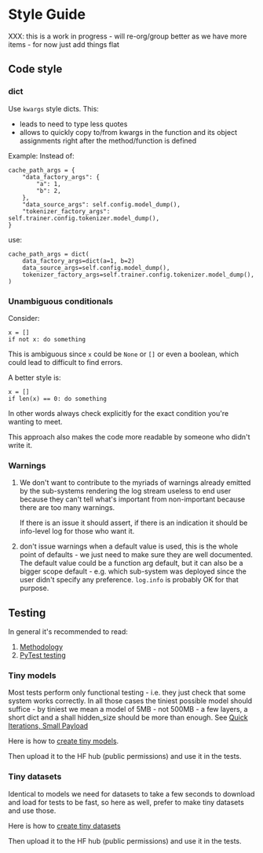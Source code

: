 # Style Guide

XXX: this is a work in progress - will re-org/group better as we have more items - for now just add things flat

## Code style

### dict

Use `kwargs` style dicts. This:
- leads to need to type less quotes
- allows to quickly copy to/from kwargs in the function and its object assignments right after the method/function is defined

Example: Instead of:
```
cache_path_args = {
    "data_factory_args": {
        "a": 1,
        "b": 2,
    },
    "data_source_args": self.config.model_dump(),
    "tokenizer_factory_args": self.trainer.config.tokenizer.model_dump(),
}
```
use:
```
cache_path_args = dict(
    data_factory_args=dict(a=1, b=2)
    data_source_args=self.config.model_dump(),
    tokenizer_factory_args=self.trainer.config.tokenizer.model_dump(),
)
```

### Unambiguous conditionals

Consider:
```
x = []
if not x: do something
```
This is ambiguous since `x` could be `None` or `[]` or even a boolean, which could lead to difficult to find errors.

A better style is:
```
x = []
if len(x) == 0: do something
```

In other words always check explicitly for the exact condition you're wanting to meet.

This approach also makes the code more readable by someone who didn't write it.


### Warnings

1. We don't want to contribute to the myriads of warnings already emitted by the sub-systems rendering the log stream useless to end user because they can't tell what's important from non-important because there are too many warnings.

   If there is an issue it should assert, if there is an indication it should be info-level log for those who want it.

2. don't issue warnings when a default value is used, this is the whole point of defaults - we just need to make sure they are well documented. The default value could be a function arg default, but it can also be a bigger scope default - e.g. which sub-system was deployed since the user didn't specify any preference. `log.info` is probably OK for that purpose.


## Testing 

In general it's recommended to read:

1. [Methodology](https://github.com/stas00/the-art-of-debugging/tree/master/methodology)
2. [PyTest testing](https://github.com/stas00/ml-engineering/tree/master/testing)

### Tiny models

Most tests perform only functional testing - i.e. they just check that some system works correctly. In all those cases the tiniest possible model should suffice - by tiniest we mean a model of 5MB - not 500MB - a few layers, a short dict and a shall hidden_size should be more than enough. See [Quick Iterations, Small Payload](https://github.com/stas00/the-art-of-debugging/tree/master/methodology#quick-iterations-small-payload)

Here is how to [create tiny models](https://github.com/stas00/ml-engineering/blob/c5306e5aa52e9729616c954a1a5aa02784bf612c/debug/make-tiny-models-tokenizers-datasets.md#making-a-tiny-model).

Then upload it to the HF hub (public permissions) and use it in the tests.


### Tiny datasets

Identical to models we need for datasets to take a few seconds to download and load for tests to be fast, so here as well, prefer to make tiny datasets and use those.

Here is how to [create tiny datasets](https://github.com/stas00/ml-engineering/blob/c5306e5aa52e9729616c954a1a5aa02784bf612c/debug/make-tiny-models-tokenizers-datasets.md#making-a-tiny-dataset)

Then upload it to the HF hub (public permissions) and use it in the tests.

